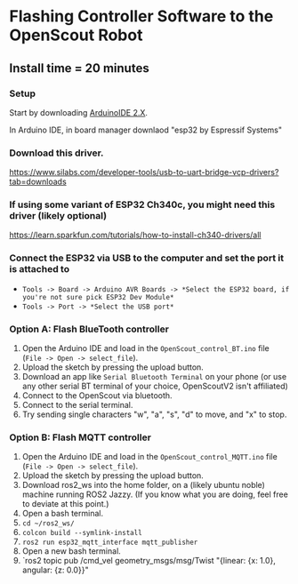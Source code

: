 # Flashing Controller Software to the OpenScout Robot

## Install time = 20 minutes

### Setup

Start by downloading [ArduinoIDE 2.X](https://www.arduino.cc/en/Main/Software).

In Arduino IDE, in board manager downlaod "esp32 by Espressif Systems"

### Download this driver.
https://www.silabs.com/developer-tools/usb-to-uart-bridge-vcp-drivers?tab=downloads

### If using some variant of ESP32 Ch340c, you might need this driver (likely optional)
https://learn.sparkfun.com/tutorials/how-to-install-ch340-drivers/all

### Connect the ESP32 via USB to the computer and set the port it is attached to
  
- `Tools -> Board -> Arduino AVR Boards -> *Select the ESP32 board, if you're not sure pick ESP32 Dev Module*`
- `Tools -> Port -> *Select the USB port*`

### Option A: Flash BlueTooth controller
1. Open the Arduino IDE and load in the `OpenScout_control_BT.ino` file (`File -> Open -> select_file`).
2. Upload the sketch by pressing the upload button.
3. Download an app like `Serial Bluetooth Terminal` on your phone (or use any other serial BT terminal of your choice, OpenScoutV2 isn't affiliated)
4. Connect to the OpenScout via bluetooth.
5. Connect to the serial terminal.
6. Try sending single characters "w", "a", "s", "d" to move, and "x" to stop.

### Option B: Flash MQTT controller
1. Open the Arduino IDE and load in the `OpenScout_control_MQTT.ino` file (`File -> Open -> select_file`).
2. Upload the sketch by pressing the upload button.
3. Download ros2_ws into the home folder, on a (likely ubuntu noble) machine running ROS2 Jazzy. (If you know what you are doing, feel free to deviate at this point.)
4. Open a bash terminal.
5. `cd ~/ros2_ws/`
6. `colcon build --symlink-install`
7. `ros2 run esp32_mqtt_interface mqtt_publisher`
8. Open a new bash terminal.
9. `ros2 topic pub /cmd_vel geometry_msgs/msg/Twist "{linear: {x: 1.0}, angular: {z: 0.0}}"
